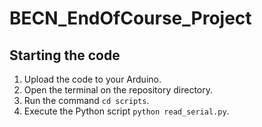 # BECN_EndOfCourse_Project

## Starting the code

1. Upload the code to your Arduino.
2. Open the terminal on the repository directory.
3. Run the command `cd scripts`.
4. Execute the Python script `python read_serial.py`.
